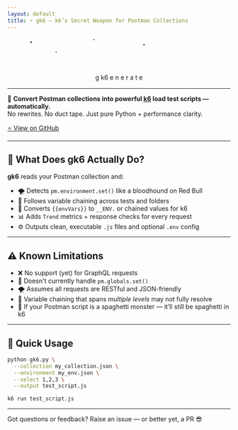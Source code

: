 ```yaml
---
layout: default
title: ⚡️ gk6 – k6’s Secret Weapon for Postman Collections
---
```

<div style="text-align:center; margin-bottom: 1rem;">
<svg viewBox="0 0 800 120" width="90%" height="120" xmlns="http://www.w3.org/2000/svg">
  <!-- Stars -->
  <circle class="star" cx="50" cy="20" r="3"/>
  <circle class="star" cx="300" cy="10" r="2"/>
  <circle class="star" cx="500" cy="30" r="2.5"/>
  <circle class="star" cx="150" cy="60" r="2"/>

  <!-- Sliding Text: g → generate → k6 -->
  <text x="300" y="60" class="letter g burning">g</text>
  <text x="332" y="60" class="letter k6 burning">k6</text>
  <g class="generate-group">
    <text x="322" y="60" class="letter">e</text>
    <text x="346" y="60" class="letter">n</text>
    <text x="370" y="60" class="letter">e</text>
    <text x="394" y="60" class="letter">r</text>
    <text x="418" y="60" class="letter">a</text>
    <text x="442" y="60" class="letter">t</text>
    <text x="466" y="60" class="letter">e</text>
    <text x="490" y="60" class="letter"> </text>
  </g>

  <!-- Firework sparks -->
  <g class="firework-group">
    <circle class="firework vertical red" cx="100" cy="60" r="2" style="animation-delay: 0.0s;" />
    <circle class="firework arc blue" cx="145" cy="60" r="2" style="animation-delay: 0.1s;" />
    <circle class="firework vertical green" cx="190" cy="60" r="2" style="animation-delay: 0.2s;" />
    <circle class="firework arc yellow" cx="235" cy="60" r="2" style="animation-delay: 0.3s;" />
    <circle class="firework vertical red" cx="280" cy="60" r="2" style="animation-delay: 0.4s;" />
    <circle class="firework arc blue" cx="325" cy="60" r="2" style="animation-delay: 0.5s;" />
    <circle class="firework vertical green" cx="370" cy="60" r="2" style="animation-delay: 0.6s;" />
    <circle class="firework arc yellow" cx="415" cy="60" r="2" style="animation-delay: 0.7s;" />
    <circle class="firework vertical red" cx="460" cy="60" r="2" style="animation-delay: 0.8s;" />
    <circle class="firework arc blue" cx="505" cy="60" r="2" style="animation-delay: 0.9s;" />
    <circle class="firework vertical green" cx="550" cy="60" r="2" style="animation-delay: 1.0s;" />
    <circle class="firework arc yellow" cx="595" cy="60" r="2" style="animation-delay: 1.1s;" />
    <circle class="firework vertical red" cx="640" cy="60" r="2" style="animation-delay: 1.2s;" />
    <circle class="firework arc blue" cx="685" cy="60" r="2" style="animation-delay: 1.3s;" />
    <circle class="firework vertical green" cx="730" cy="60" r="2" style="animation-delay: 1.4s;" />
    <circle class="firework arc yellow" cx="100" cy="60" r="2" style="animation-delay: 1.5s;" />
    <circle class="firework vertical red" cx="145" cy="60" r="2" style="animation-delay: 1.6s;" />
    <circle class="firework arc blue" cx="190" cy="60" r="2" style="animation-delay: 1.7s;" />
    <circle class="firework vertical green" cx="235" cy="60" r="2" style="animation-delay: 1.8s;" />
    <circle class="firework arc yellow" cx="280" cy="60" r="2" style="animation-delay: 1.9s;" />
    <circle class="firework vertical red" cx="325" cy="60" r="2" style="animation-delay: 2.0s;" />
    <circle class="firework arc blue" cx="370" cy="60" r="2" style="animation-delay: 2.1s;" />
    <circle class="firework vertical green" cx="415" cy="60" r="2" style="animation-delay: 2.2s;" />
    <circle class="firework arc yellow" cx="460" cy="60" r="2" style="animation-delay: 2.3s;" />
    <circle class="firework vertical red" cx="505" cy="60" r="2" style="animation-delay: 2.4s;" />
    <circle class="firework arc blue" cx="550" cy="60" r="2" style="animation-delay: 2.5s;" />
    <circle class="firework vertical green" cx="595" cy="60" r="2" style="animation-delay: 2.6s;" />
    <circle class="firework arc yellow" cx="640" cy="60" r="2" style="animation-delay: 2.7s;" />
    <circle class="firework vertical red" cx="685" cy="60" r="2" style="animation-delay: 2.8s;" />
    <circle class="firework arc blue" cx="730" cy="60" r="2" style="animation-delay: 2.9s;" />
    <circle class="firework vertical green" cx="100" cy="60" r="2" style="animation-delay: 0.0s;" />
    <circle class="firework arc yellow" cx="145" cy="60" r="2" style="animation-delay: 0.1s;" />
    <circle class="firework vertical red" cx="190" cy="60" r="2" style="animation-delay: 0.2s;" />
    <circle class="firework arc blue" cx="235" cy="60" r="2" style="animation-delay: 0.3s;" />
    <circle class="firework vertical green" cx="280" cy="60" r="2" style="animation-delay: 0.4s;" />
    <circle class="firework arc yellow" cx="325" cy="60" r="2" style="animation-delay: 0.5s;" />
    <circle class="firework vertical red" cx="370" cy="60" r="2" style="animation-delay: 0.6s;" />
    <circle class="firework arc blue" cx="415" cy="60" r="2" style="animation-delay: 0.7s;" />
    <circle class="firework vertical green" cx="460" cy="60" r="2" style="animation-delay: 0.8s;" />
    <circle class="firework arc yellow" cx="505" cy="60" r="2" style="animation-delay: 0.9s;" />
    <circle class="firework vertical red" cx="550" cy="60" r="2" style="animation-delay: 1.0s;" />
    <circle class="firework arc blue" cx="595" cy="60" r="2" style="animation-delay: 1.1s;" />
    <circle class="firework vertical green" cx="640" cy="60" r="2" style="animation-delay: 1.2s;" />
    <circle class="firework arc yellow" cx="685" cy="60" r="2" style="animation-delay: 1.3s;" />
    <circle class="firework vertical red" cx="730" cy="60" r="2" style="animation-delay: 1.4s;" />
  </g>
</svg>
</div>

---

🧠 **Convert Postman collections into powerful [k6](https://k6.io) load test scripts — automatically.**  
No rewrites. No duct tape. Just pure Python + performance clarity.

[⭐ View on GitHub](https://github.com/gopikrishna4595/gk6)

---

## 🚀 What Does gk6 Actually Do?

**gk6** reads your Postman collection and:

- 🌪️ Detects `pm.environment.set()` like a bloodhound on Red Bull  
- 🔗 Follows variable chaining across tests and folders  
- 🧬 Converts `{{envVars}}` to `__ENV.` or chained values for k6  
- 📊 Adds `Trend` metrics + response checks for every request  
- ⚙️ Outputs clean, executable `.js` files and optional `.env` config

---

## ⚠️ Known Limitations

- ❌ No support (yet) for GraphQL requests
- 🧱 Doesn't currently handle `pm.globals.set()`
- 🌪️ Assumes all requests are RESTful and JSON-friendly
- 🔗 Variable chaining that spans *multiple levels* may not fully resolve
- 👻 If your Postman script is a spaghetti monster — it’ll still be spaghetti in k6

---

## 🚀 Quick Usage

```bash
python gk6.py \
  --collection my_collection.json \
  --environment my_env.json \
  --select 1,2,3 \
  --output test_script.js

k6 run test_script.js
```

---

Got questions or feedback? Raise an issue — or better yet, a PR 😎
